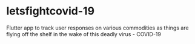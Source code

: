 # letsfightcovid-19
Flutter app to track user responses on various commodities as things are flying off the shelf in the wake of this deadly virus - COVID-19
